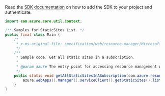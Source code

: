 Read the [SDK documentation](https://github.com/Azure/azure-sdk-for-java/blob/azure-resourcemanager_2.14.0/sdk/resourcemanager/azure-resourcemanager/README.md) on how to add the SDK to your project and authenticate.

```java
import com.azure.core.util.Context;

/** Samples for StaticSites List. */
public final class Main {
    /*
     * x-ms-original-file: specification/web/resource-manager/Microsoft.Web/stable/2021-03-01/examples/GetAllStaticSites.json
     */
    /**
     * Sample code: Get all static sites in a subscription.
     *
     * @param azure The entry point for accessing resource management APIs in Azure.
     */
    public static void getAllStaticSitesInASubscription(com.azure.resourcemanager.AzureResourceManager azure) {
        azure.webApps().manager().serviceClient().getStaticSites().list(Context.NONE);
    }
}
```
